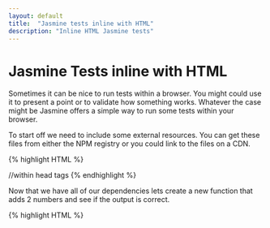 ```yaml
---
layout: default
title:  "Jasmine tests inline with HTML"
description: "Inline HTML Jasmine tests"
---
```


# Jasmine Tests inline with HTML

Sometimes it can be nice to run tests within a browser.  You might could use it
to present a point or to validate how something works.  Whatever the case might
be Jasmine offers a simple way to run some tests within your browser.

To start off we need to include some external resources.  You can get these
files from either the NPM registry or you could link to the files on a CDN.

{% highlight HTML %}
<html>
<head>
  //within head tags
  <link href="jasmine.css" rel="stylesheet" type="text/css" />
  <script src="jasmine.min.js"></script>
  <script src="jasmine-html.min.js"></script>
  <script src="boot.min.js"></script>
</head>
{% endhighlight %}

Now that we have all of our dependencies lets create a new function that adds
2 numbers and see if the output is correct.

{% highlight HTML %}
  <body>
    <script>
      function adder(x, y) {
        return x + y;
      }


      describe('adder function', function () {
        it('2 + 2 should equal 4', function () {
          expect(adder(2,2)).toBe(4);
        })
      });
    </script>
  </body>
{% endhighlight %}

[http://www.testcookbook.com/book/web_testing/javascript/jasmine_inline_html.html](/book/web_testing/javascript/jasmine_inline_html.html)
